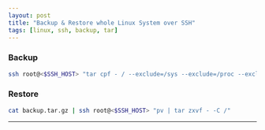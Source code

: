 ```yaml
---
layout: post
title: "Backup & Restore whole Linux System over SSH"
tags: [linux, ssh, backup, tar]
---
```


### Backup
```bash
ssh root@<$SSH_HOST> "tar cpf - / --exclude=/sys --exclude=/proc --exclude=/dev" | pv | gzip | cat > backup.tar.gz
```

### Restore
```bash 
cat backup.tar.gz | ssh root@<$SSH_HOST> "pv | tar zxvf - -C /"
```

---
